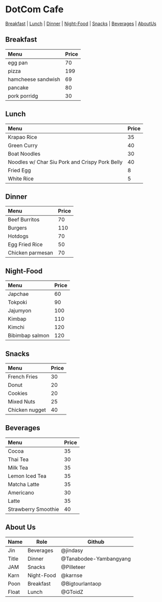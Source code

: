 # DotCom Cafe 

[Breakfast](#Breakfast) | [Lunch](#Lunch) | [Dinner](#Dinner) | [Night-Food](#Night-Food) | [Snacks](#Snacks) | [Beverages](#Beverages) | [AboutUs](#About-us)

## Breakfast

| Menu                                              | Price |
| :-------------------------------------------------|-------|
| egg pan                                           |   70  |
| pizza                                             |  199  |
| hamcheese sandwish                                |   69  |
| pancake                                           |   80  |
| pork porridg                                      |   30  |

## Lunch

| Menu                                           | Price |
| :--------------------------------------------- | ----- |
| Krapao Rice                                    | 35    |
| Green Curry                                    | 40    |
| Boat Noodles                                   | 30    |
| Noodles w/ Char Siu Pork and Crispy Pork Belly | 40    |
| Fried Egg                                      | 8     |
| White Rice                                     | 5     |

## Dinner

| Menu                     | Price    |
|:-------------------------|----------|
| Beef Burritos            | 70       |
| Burgers                  | 110      |
| Hotdogs                  | 70       |
| Egg Fried Rice           | 50       |
| Chicken parmesan         | 70       |

## Night-Food

|  Menu | Price  |
|:-------|-------|
|Japchae|60|
|Tokpoki |90     |
|Jajumyon|100    |
|Kimbap|110|
|Kimchi|120|
|Bibimbap salmon|120|

## Snacks

| Menu         | Price |
|:-------------|-------|
|French Fries  |30     |
|Donut         |20     |
|Cookies       |20     |
|Mixed Nuts    |25     |
|Chicken nugget|40     |

## Beverages

| Menu                | Price |
|:--------------------|-------|
| Cocoa               | 35    |
| Thai Tea            | 30    |
| Milk Tea            | 35    |
| Lemon Iced Tea      | 35    |
| Matcha Latte        | 35    |
| Americano           | 30    |
| Latte               | 35    |
| Strawberry Smoothie | 40    |

## About Us

| Name | Role      | Github   |
|:-----|-----------|----------|
| Jin  | Beverages | @jindasy |
| Title     | Dinner    | @Tanabodee-Yambangyang |
| JAM | Snacks | @Pilleteer |
| Karn | Night-Food | @karnse  |
| Poon | Breakfast | @Bigtourlantaop |
| Float | Lunch | @GToidZ |
